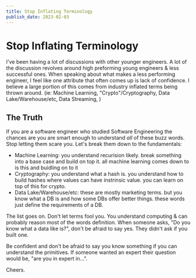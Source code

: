 ```yaml
---
title: Stop Inflating Terminology
publish_date: 2023-02-03
---
```


# Stop Inflating Terminology

I've been having a lot of discussions with other younger engineers. A lot of the discussion revolves around high preforming young engineers & less successful ones. When speaking about what makes a less performing engineer, I feel like one attribute that often comes up is lack of confidence. I believe a large portion of this comes from industry inflated terms being thrown around. (ie: Machine Learning, "Crypto"/Cryptography, Data Lake/Warehouse/etc, Data Streaming, )

## The Truth

If you are a software engineer who studied Software Engineering the chances are you are smart enough to understand _all_ of these buzz words. Stop letting them scare you. Let's break them down to the fundamentals:

- Machine Learning: you understand recurision likely. break something into a base case and build on top it. all machine learning comes down to is this and buidling on to it
- Cryptography: you understand what a hash is. you understand how to build hashes where values can have instrinsic value. you can learn on top of this for crypto.
- Data Lake/Warehouse/etc: these are mostly marketing terms. but you know what a DB is and how some DBs offer better things. these words just define the requirements of a DB.

The list goes on. Don't let terms fool you. You understand computing & can probably reason most of the words definition. When someone asks, "Do you know what a data like is?", don't be afraid to say yes. They didn't ask if you built one.

Be confident and don't be afraid to say you know something if you can understand the primitives. If someone wanted an expert their question would be, "are you in expert in...".

Cheers.
